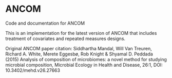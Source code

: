 # ANCOM
Code and documentation for ANCOM

This is an implementation for the latest version of ANCOM that includes treatment of covariates and repeated measures designs. 

Original ANCOM paper citation: Siddhartha Mandal, Will Van Treuren, Richard A. White, Merete Eggesbø, Rob Knight & Shyamal D. Peddada (2015) Analysis of composition of microbiomes: a novel method for studying microbial composition, Microbial Ecology in Health and Disease, 26:1, DOI: 10.3402/mehd.v26.27663 
